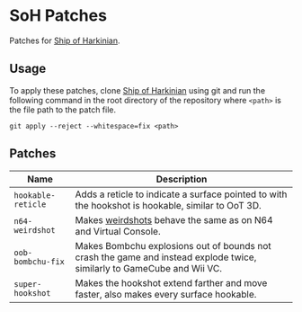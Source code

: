 # SoH Patches
Patches for [Ship of Harkinian](https://github.com/HarbourMasters/Shipwright).

## Usage
To apply these patches, clone [Ship of Harkinian](https://github.com/HarbourMasters/Shipwright) using git and run the following command
in the root directory of the repository where `<path>` is the file path to the patch file.

```
git apply --reject --whitespace=fix <path>
```

## Patches
| Name                   | Description |
| ---------------------- | ----------- |
| `hookable-reticle`     | Adds a reticle to indicate a surface pointed to with the hookshot is hookable, similar to OoT 3D. |
| `n64-weirdshot`        | Makes [weirdshots](https://www.zeldaspeedruns.com/oot/tech/weirdshot) behave the same as on N64 and Virtual Console. |
| `oob-bombchu-fix`      | Makes Bombchu explosions out of bounds not crash the game and instead explode twice, similarly to GameCube and Wii VC. |
| `super-hookshot`       | Makes the hookshot extend farther and move faster, also makes every surface hookable. |
